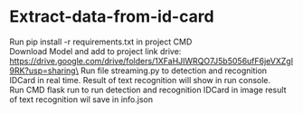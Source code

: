 # Extract-data-from-id-card
Run pip install -r requirements.txt in project CMD\
Download Model and add to project link drive: https://drive.google.com/drive/folders/1XFaHJIWRQO7J5b5056ufF6jeVXZgl9RK?usp=sharing\
Run file streaming.py to detection and recognition IDCard in real time. Result of text recognition will show in run console.\
Run CMD flask run to run detection and recognition IDCard in image result of text recognition wil save in info.json
